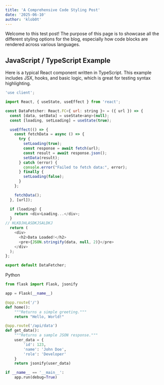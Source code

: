 ```yaml
---
title: 'A Comprehensive Code Styling Post'
date: '2025-06-10'
author: 'klob0t'
---
```


Welcome to this test post! The purpose of this page is to showcase all the different styling options for the blog, especially how code blocks are rendered across various languages.

## JavaScript / TypeScript Example

Here is a typical React component written in TypeScript. This example includes JSX, hooks, and basic logic, which is great for testing syntax highlighting.

```javascript
'use client';

import React, { useState, useEffect } from 'react';

const DataFetcher: React.FC<{ url: string }> = ({ url }) => {
  const [data, setData] = useState<any>(null);
  const [loading, setLoading] = useState(true);

  useEffect(() => {
    const fetchData = async () => {
      try {
        setLoading(true);
        const response = await fetch(url);
        const result = await response.json();
        setData(result);
      } catch (error) {
        console.error("Failed to fetch data:", error);
      } finally {
        setLoading(false);
      }
    };

    fetchData();
  }, [url]);

  if (loading) {
    return <div>Loading...</div>;
  }
// HLKDJHLASDKJSALDKJ
  return (
    <div>
      <h2>Data Loaded!</h2>
      <pre>{JSON.stringify(data, null, 2)}</pre>
    </div>
  );
};

export default DataFetcher;
```
Python

```python
from flask import Flask, jsonify

app = Flask(__name__)

@app.route('/')
def home():
    """Returns a simple greeting."""
    return "Hello, World!"

@app.route('/api/data')
def get_data():
    """Returns a sample JSON response."""
    user_data = {
        'id': 123,
        'name': 'John Doe',
        'role': 'Developer'
    }
    return jsonify(user_data)

if __name__ == '__main__':
    app.run(debug=True)
```